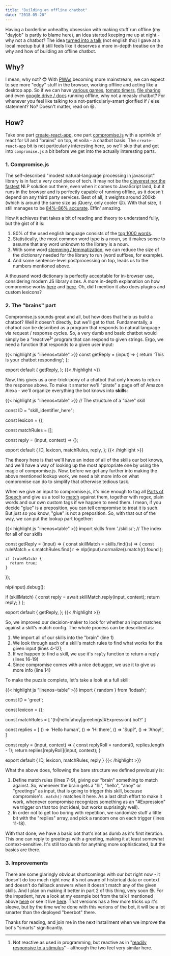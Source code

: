```yaml
---
title: "Building an offline chatbot"
date: "2018-05-20"
---
```


Having a borderline unhealthy obsession with making stuff run offline (my "dayjob" is partly to blame here), an idea started keeping me up at night - why not a chatbot? The idea [turned into a talk](https://www.youtube.com/watch?v=tJLIzsR9QZI) (not english tho) I gave at a local meetup but it still feels like it deserves a more in-depth treatise on the why and how of building an offline chatbot.

## Why?

I mean, why not? 😎 With [PWAs](https://en.wikipedia.org/wiki/Progressive_Web_Apps) becoming more mainstream, we can expect to see more "edgy" stuff in the browser, working offline and acting like a desktop app. So if we can have [various games](https://outweb.io/), [tomato timers](https://tomatoes.work/), [file sharing](https://onedoes.github.io/snapdrop/) and even [google drive / docs](https://drive.google.com) running offline, why not a measly chatbot? For whenever you feel like talking to a not-particularly-smart glorified if / else statement? No? Doesn't matter, read on 😆.

## How?

Take one part [create-react-app](https://github.com/facebook/create-react-app), one part [compromise.js](http://compromise.cool/) with a sprinkle of react for UI and "brains" on top, et voila - a chatbot basis. The `create-react-app` bit is not particularly interesting here, so we'll skip that and get into `compromise.js` a bit before we get into the actually interesting parts.

### 1. Compromise.js

The self-described "modest natural-language processing in javascript" library is in fact a very cool piece of tech. It may not be the [cleverest nor the fastest](https://github.com/spencermountain/compromise/wiki/Justification) NLP solution out there, even when it comes to JavaScript land, but it runs in the browser and is perfectly capable of running offline, as it doesn't depend on any third party services. Best of all, it weights around 200kb (which is around the same size as jQuery, only cooler 😉). With that size, it still manages to be [84%-86% accurate](https://github.com/spencermountain/compromise/wiki/Accuracy). Effin' amazing. 

How it achieves that takes a bit of reading and theory to understand fully, but the gist of it is: 

1. 80% of the used english language consists of the [top 1000 words](https://github.com/spencermountain/compromise/wiki/Justification#justification).
2. Statistically, the most common word type is a noun, so it makes sense to assume that any word unknown to the library is a noun.
3. With some word [stemming / lemmatization](https://en.wikipedia.org/wiki/Stemming), we can reduce the size of the dictionary needed for the library to run (word suffixes, for example).
4. And some sentence-level postprocessing on top, leads us to the numbers mentioned above.

A thousand word dictionary is perfectly acceptable for in-browser use, considering modern JS library sizes. A more in-depth explanation on how compromise works [here](http://compromise.cool/) and [here](https://github.com/spencermountain/compromise/wiki/How-it-Works). Oh, did I mention it also does plugins and custom lexicons?

### 2. The "brains" part

Compromise.js sounds great and all, but how does that help us build a chatbot? Well it doesn't directly, but we'll get to that. Fundamentally, a chatbot can be described as a program that responds to natural language via request / response cycles. So, a very dumb and basic chatbot would simply be a "reactive<sup>[1](#1)</sup>" program that can respond to given strings. Ergo, we need a function that responds to a given user input:

{{< highlight js "linenos=table" >}}
const getReply = (input) => {
  return 'This is your chatbot responding';
};

export default {
  getReply,
};
{{< /highlight >}}

Now, this gives us a one-trick-pony of a chatbot that only knows to return the response above. To make it smarter we'll "pirate" a page off of Amazon Alexa - we'll organize everything the bot knows into __skills__: 

{{< highlight js "linenos=table" >}}
// The structure of a "bare" skill

const ID = "skill_identifier_here";

const lexicon = {};

const matchRules = [];

const reply = (input, context) => {};

export default {
  ID,
  lexicon,
  matchRules,
  reply,
};
{{< /highlight >}}

The theory here is that we'll have an index of all of the skills our bot knows, and we'll have a way of looking up the most appropriate one by using the magic of compromise.js. Now, before we get any further into making the above mentioned lookup work, we need a bit more info on what compromise can do to simplify that otherwise tedious task. 

When we give an input to compromise.js, it's nice enough to tag all [Parts of Speech](https://github.com/spencermountain/compromise/wiki/Part-of-Speech-Tagging) and give us a tool to [match](https://github.com/spencermountain/compromise/wiki/Match-Syntax) against them, together with regex, plain words and our own custom tags if we happen to need them. I mean, if you decide "glue" is a preposition, you can tell compromise to treat it is such. But just so you know, "glue" is not a preposition.
So, with that out of the way, we can put the lookup part together:

{{< highlight js "linenos=table" >}}
import skills from './skills/'; // The index for all of our skills

const getReply = (input) => {
  const skillMatch = skills.find((s) => {
    const ruleMatch = s.matchRules.find(
      r => nlp(input).normalize().match(r).found
    );

    if (ruleMatch) {
      return true;
    }
  });

  nlp(input).debug();

  if (skillMatch) {
    const reply = await skillMatch.reply(input, context);
    return reply;
  }
};

export default {
  getReply,
};
{{< /highlight >}}

So, we improved our decision-maker to look for whether an input matches against a skill's match config. The whole process can be described as:

1. We import all of our skills into the "brain" (line 1)
2. We look through each of a skill's match rules to find what works for the given input (lines 4-12);
3. If we happen to find a skill, we use it's `reply` function to return a reply (lines 16-19)
4. Since compromise comes with a nice debugger, we use it to give us more info (line 14)

To make the puzzle complete, let's take a look at a full skill:

{{< highlight js "linenos=table" >}}
import { random } from 'lodash';

const ID = 'greet';

const lexicon = {};

const matchRules = [
  '(hi|hello|ahoy|greetings|#Expression) bot?'
]

const replies = [
  () => 'Hello human',
  () => 'Hi there',
  () => 'Sup?',
  () => 'Ahoy!',
]

const reply = (input, context) => {
  const replyRoll = random(0, replies.length - 1);
  return replies[replyRoll](input, context);
}

export default {
  ID,
  lexicon,
  matchRules,
  reply
}
{{< /highlight >}}

What the above does, following the bare structure we defined previously is:

1. Define match rules (lines 7-9), giving our "brain" something to match against. So, whenever the brain gets a "hi", "hello", "ahoy" or "greetings" as input, that is going to trigger this skill, because compromise's `.match()` matches it here. As a last ditch effort to make it work, whenever compromise recognizes something as an "#Expression" we trigger on that too (not ideal, but works suprisingly well).
2. In order not to get too boring with repetition, we randomize stuff a little bit with the "replies" array, and pick a random one on each trigger (lines 11-18).

With that done, we have a basic bot that's not as dumb as it's first iteration. This one can reply to greetings with a greeting, making it at least somewhat context-sensitive. It's still too dumb for anything more sophisticated, but the basics are there.

### 3. Improvements

There are some glaringly obvious shortcomings with our bot right now - it doesn't do too much right now, it's not aware of historical data or context and doesn't do fallback answers when it doesn't match any of the given skills. And I plan on making it better in part 2 of this thing, very soon 😎. For the impatient, have a look at my example bot from the talk I mentioned above [here](https://github.com/DBozhinovski/beerjs-bot) or see it live [here](https://beerbot.darko.io/). That versions has a few more tricks up it's sleeve, but by the time we're done with this verions of the bot, it will be a lot smarter than the deployed "beerbot" there.


Thanks for reading, and join me in the next installment when we improve the bot's "smarts" significantly.

----------------

1. <span id="1"></span> Not reactive as used in programming, but reactive as in "[readily responsive to a stimulus](https://www.merriam-webster.com/dictionary/reactive)" - although the two feel very similar here.